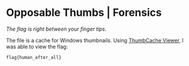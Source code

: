 # Opposable Thumbs | Forensics

*The flag is right between your finger tips.*

The file is a cache for Windows thumbnails.  Using [ThumbCache Viewer](https://thumbcacheviewer.github.io), I was able to view the flag:

```
flag{human_after_all}
```